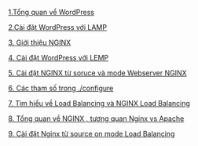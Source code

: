 ﻿﻿﻿﻿﻿[1.Tổng quan về WordPress](docs/WordPress.md)[2.Cài đặt WordPress với LAMP](docs/Cài_đặt_WordPress.md)[3. Giới thiệu NGINX](docs/NGINX.md)[4. Cài đặt WordPress với LEMP](docs/Cai_đat_wordpress_with_LEMP.md)[5. Cài đặt NGINX từ soruce và mode Webserver NGINX](docs/Cai_NGINX_tu_Source_modeWeb.md)[6. Các tham số trong ./configure](docs/Tham_so_trong_configure_NGINX.md)[7. Tìm hiểu về Load Balancing và NGINX Load Balancing](docs/Load_Balacing_with_NGINX.md)[8. Tổng quan về NGINX , tương quan Nginx vs Apache](docs/Tong_quan_Nginx.md)[9. Cài đặt Nginx từ source on mode Load Balancing](docs/Cai_dat_load_balancer_tren_Nginx.md)